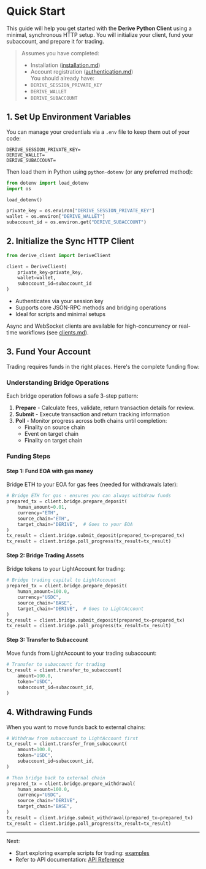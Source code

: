 # Quick Start

This guide will help you get started with the **Derive Python Client** using a minimal, synchronous HTTP setup. You will initialize your client, fund your subaccount, and prepare it for trading.

> Assumes you have completed:
>
> - Installation ([installation.md](installation.md))
> - Account registration ([authentication.md](authentication.md))  
>   You should already have:
> - `DERIVE_SESSION_PRIVATE_KEY`
> - `DERIVE_WALLET`
> - `DERIVE_SUBACCOUNT`

## 1. Set Up Environment Variables

You can manage your credentials via a `.env` file to keep them out of your code:

```shell
DERIVE_SESSION_PRIVATE_KEY=
DERIVE_WALLET=
DERIVE_SUBACCOUNT=
```

Then load them in Python using `python-dotenv` (or any preferred method):

```python
from dotenv import load_dotenv
import os

load_dotenv()

private_key = os.environ["DERIVE_SESSION_PRIVATE_KEY"]
wallet = os.environ["DERIVE_WALLET"]
subaccount_id = os.environ.get("DERIVE_SUBACCOUNT")
```

## 2. Initialize the Sync HTTP Client

```python
from derive_client import DeriveClient

client = DeriveClient(
    private_key=private_key,
    wallet=wallet,
    subaccount_id=subaccount_id
)
```

- Authenticates via your session key
- Supports core JSON-RPC methods and bridging operations
- Ideal for scripts and minimal setups

Async and WebSocket clients are available for high-concurrency or real-time workflows (see [clients.md](clients.md)).

## 3. Fund Your Account

Trading requires funds in the right places. Here's the complete funding flow:

### Understanding Bridge Operations

Each bridge operation follows a safe 3-step pattern:

1. **Prepare** - Calculate fees, validate, return transaction details for review.
2. **Submit** - Execute transaction and return tracking information
3. **Poll** - Monitor progress across both chains until completion:
   - Finality on source chain
   - Event on target chain
   - Finality on target chain

### Funding Steps

#### Step 1: Fund EOA with gas money

Bridge ETH to your EOA for gas fees (needed for withdrawals later):

```python
# Bridge ETH for gas - ensures you can always withdraw funds
prepared_tx = client.bridge.prepare_deposit(
    human_amount=0.01,
    currency="ETH",
    source_chain="ETH",
    target_chain="DERIVE",  # Goes to your EOA
)
tx_result = client.bridge.submit_deposit(prepared_tx=prepared_tx)
tx_result = client.bridge.poll_progress(tx_result=tx_result)
```

#### Step 2: Bridge Trading Assets

Bridge tokens to your LightAccount for trading:

```python
# Bridge trading capital to LightAccount
prepared_tx = client.bridge.prepare_deposit(
    human_amount=100.0,
    currency="USDC",
    source_chain="BASE",
    target_chain="DERIVE",  # Goes to LightAccount
)
tx_result = client.bridge.submit_deposit(prepared_tx=prepared_tx)
tx_result = client.bridge.poll_progress(tx_result=tx_result)
```

#### Step 3: Transfer to Subaccount

Move funds from LightAccount to your trading subaccount:

```python
# Transfer to subaccount for trading
tx_result = client.transfer_to_subaccount(
    amount=100.0,
    token="USDC",
    subaccount_id=subaccount_id,
)
```

## 4. Withdrawing Funds

When you want to move funds back to external chains:

```python
# Withdraw from subaccount to LightAccount first
tx_result = client.transfer_from_subaccount(
    amount=100.0,
    token="USDC",
    subaccount_id=subaccount_id,
)

# Then bridge back to external chain
prepared_tx = client.bridge.prepare_withdrawal(
    human_amount=100.0,
    currency="USDC",
    source_chain="DERIVE",
    target_chain="BASE",
)
tx_result = client.bridge.submit_withdrawal(prepared_tx=prepared_tx)
tx_result = client.bridge.poll_progress(tx_result=tx_result)
```

---

Next:

- Start exploring example scripts for trading: [examples](examples/)
- Refer to API documentation: [API Reference](reference/)
